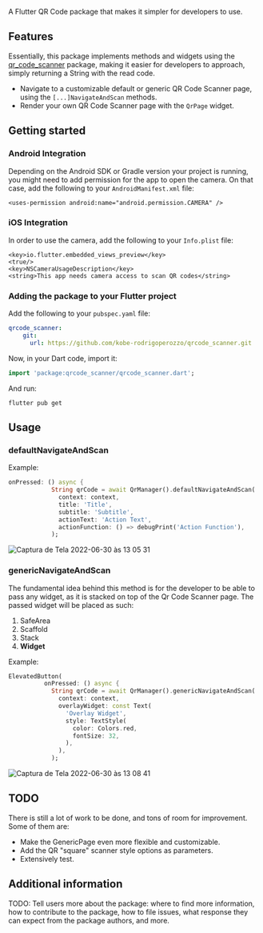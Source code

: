 <!-- 
This README describes the package. If you publish this package to pub.dev,
this README's contents appear on the landing page for your package.

For information about how to write a good package README, see the guide for
[writing package pages](https://dart.dev/guides/libraries/writing-package-pages). 

For general information about developing packages, see the Dart guide for
[creating packages](https://dart.dev/guides/libraries/create-library-packages)
and the Flutter guide for
[developing packages and plugins](https://flutter.dev/developing-packages). 
-->

A Flutter QR Code package that makes it simpler for developers to use.

## Features

Essentially, this package implements methods and widgets using the [qr_code_scanner](https://pub.dev/packages/qr_code_scanner) package, making it easier for developers to approach, simply returning a String with the read code.

- Navigate to a customizable default or generic QR Code Scanner page, using the ```[...]NavigateAndScan``` methods.
- Render your own QR Code Scanner page with the ```QrPage``` widget.


## Getting started

### Android Integration

Depending on the Android SDK or Gradle version your project is running, you might need to add permission for the app to open the camera. 
On that case, add the following to your ```AndroidManifest.xml``` file:

```<uses-permission android:name="android.permission.CAMERA" />```


### iOS Integration

In order to use the camera, add the following to your ```Info.plist``` file:

```
<key>io.flutter.embedded_views_preview</key>
<true/>
<key>NSCameraUsageDescription</key>
<string>This app needs camera access to scan QR codes</string>
```

### Adding the package to your Flutter project

Add the following to your ```pubspec.yaml``` file:

```yaml
qrcode_scanner:
    git:
      url: https://github.com/kobe-rodrigoperozzo/qrcode_scanner.git
```

Now, in your Dart code, import it:

```dart
import 'package:qrcode_scanner/qrcode_scanner.dart';
```

And run:

```flutter pub get```

## Usage

### defaultNavigateAndScan

Example:

```dart
onPressed: () async {
            String qrCode = await QrManager().defaultNavigateAndScan(
              context: context,
              title: 'Title',
              subtitle: 'Subtitle',
              actionText: 'Action Text',
              actionFunction: () => debugPrint('Action Function'),
            );
```
![Captura de Tela 2022-06-30 às 13 05 31](https://user-images.githubusercontent.com/102180624/176725310-6fa1d86b-f3fc-4615-b54c-49e453c52e28.png)

### genericNavigateAndScan

The fundamental idea behind this method is for the developer to be able to pass any widget, as it is stacked on top of the Qr Code Scanner page.
The passed widget will be placed as such:
 1. SafeArea
 2. Scaffold
 3. Stack
 4. __Widget__

Example:

```dart
ElevatedButton(
          onPressed: () async {
            String qrCode = await QrManager().genericNavigateAndScan(
              context: context,
              overlayWidget: const Text(
                'Overlay Widget',
                style: TextStyle(
                  color: Colors.red,
                  fontSize: 32,
                ),
              ),
            );
```
![Captura de Tela 2022-06-30 às 13 08 41](https://user-images.githubusercontent.com/102180624/176725908-2609487f-c2b3-4a99-85a0-5dbf565ecdec.png)

## TODO
There is still a lot of work to be done, and tons of room for improvement.
Some of them are:
- Make the GenericPage even more flexible and customizable.
- Add the QR "square" scanner style options as parameters.
- Extensively test.

## Additional information

TODO: Tell users more about the package: where to find more information, how to 
contribute to the package, how to file issues, what response they can expect 
from the package authors, and more.
